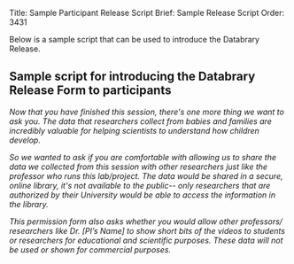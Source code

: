 Title: Sample Participant Release Script
Brief: Sample Release Script
Order: 3431

Below is a sample script that can be used to introduce the Databrary Release.

## Sample script for introducing the Databrary Release Form to participants

*Now that you have finished this session, there's one more thing we want to ask you.
The data that researchers collect from babies and families are incredibly valuable for helping scientists to understand how children develop.* 

*So we wanted to ask if you are comfortable with allowing us to share the data we collected from this session with other researchers just like the professor who runs this lab/project.
The data would be shared in a secure, online library, it's not available to the public-- only researchers that are authorized by their University would be able to access the information in the library.*

*This permission form also asks whether you would allow other professors/ researchers like Dr.
[PI’s Name] to show short bits of the videos to students or researchers for educational and scientific purposes.
These data will not be used or shown for commercial purposes.*

